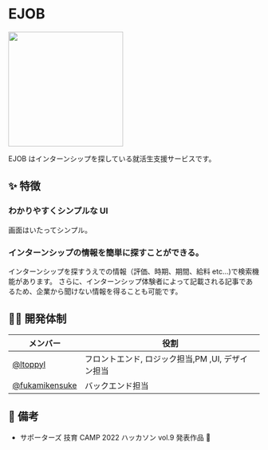 # EJOB
<img src="https://user-images.githubusercontent.com/77095417/206858094-17307e8a-7bcc-402d-beb3-3cb6978572f9.png" width="230">

EJOB はインターンシップを探している就活生支援サービスです。

<!-- ![demo.gif](https://github.com/git-baboo/easy-review/blob/images/demo.gif?raw=true) -->

## ✨ 特徴

### わかりやすくシンプルな UI

画面はいたってシンプル。

### インターンシップの情報を簡単に探すことができる。

インターンシップを探すうえでの情報（評価、時期、期間、給料 etc...)で検索機能があります。
さらに、インターンシップ体験者によって記載される記事であるため、企業から聞けない情報を得ることも可能です。

## 🧑‍💻 開発体制

| メンバー                                           | 役割                         |
| -------------------------------------------------- | ---------------------------- |
| [@ltoppyl](https://github.com/ltoppyl)             | フロントエンド, ロジック担当,PM ,UI, デザイン担当|
| [@fukamikensuke](https://github.com/fukamikensuke) | バックエンド担当             |

## 👀 備考

- サポーターズ 技育 CAMP 2022 ハッカソン vol.9 発表作品 🎉
